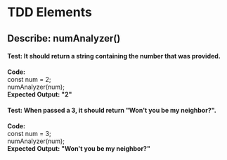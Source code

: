 # TDD Elements

## Describe:  numAnalyzer()

#### Test: It should return a string containing the number that was provided.
**Code:**\
const num = 2;\
numAnalyzer(num);\
**Expected Output: "2"**

#### Test: When passed a 3, it should return "Won't you be my neighbor?".
**Code:**\
const num = 3;\
numAnalyzer(num);\
**Expected Output: "Won't you be my neighbor?"**
